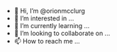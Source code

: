 - 👋 Hi, I’m @orionmcclurg
- 👀 I’m interested in ...
- 🌱 I’m currently learning ...
- 💞️ I’m looking to collaborate on ...
- 📫 How to reach me ...

<!---
orionmcclurg/orionmcclurg is a ✨ special ✨ repository because its `README.md` (this file) appears on your GitHub profile.
You can click the Preview link to take a look at your changes.
--->
